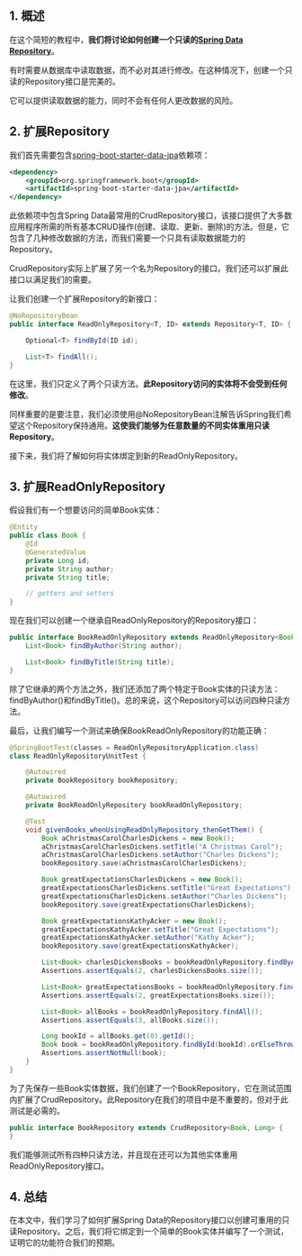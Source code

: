 ## 1. 概述

在这个简短的教程中，**我们将讨论如何创建一个只读的[Spring Data Repository](https://www.baeldung.com/the-persistence-layer-with-spring-data-jpa)**。

有时需要从数据库中读取数据，而不必对其进行修改。在这种情况下，创建一个只读的Repository接口是完美的。

它可以提供读取数据的能力，同时不会有任何人更改数据的风险。

## 2. 扩展Repository

我们首先需要包含[spring-boot-starter-data-jpa](https://mvnrepository.com/artifact/org.springframework.boot/spring-boot-starter-data-jpa)依赖项：

```xml
<dependency>
    <groupId>org.springframework.boot</groupId>
    <artifactId>spring-boot-starter-data-jpa</artifactId>
</dependency>
```

此依赖项中包含Spring Data最常用的CrudRepository接口，该接口提供了大多数应用程序所需的所有基本CRUD操作(创建、读取、更新、删除)的方法。但是，它包含了几种修改数据的方法，而我们需要一个只具有读取数据能力的Repository。

CrudRepository实际上扩展了另一个名为Repository的接口。我们还可以扩展此接口以满足我们的需要。

让我们创建一个扩展Repository的新接口：

```java
@NoRepositoryBean
public interface ReadOnlyRepository<T, ID> extends Repository<T, ID> {

    Optional<T> findById(ID id);

    List<T> findAll();
}
```

在这里，我们只定义了两个只读方法。**此Repository访问的实体将不会受到任何修改**。

同样重要的是要注意，我们必须使用@NoRepositoryBean注解告诉Spring我们希望这个Repository保持通用。**这使我们能够为任意数量的不同实体重用只读Repository**。

接下来，我们将了解如何将实体绑定到新的ReadOnlyRepository。

## 3. 扩展ReadOnlyRepository

假设我们有一个想要访问的简单Book实体：

```java
@Entity
public class Book {
    @Id
    @GeneratedValue
    private Long id;
    private String author;
    private String title;

    // getters and setters
}
```

现在我们可以创建一个继承自ReadOnlyRepository的Repository接口：

```java
public interface BookReadOnlyRepository extends ReadOnlyRepository<Book, Long> {
    List<Book> findByAuthor(String author);

    List<Book> findByTitle(String title);
}
```

除了它继承的两个方法之外，我们还添加了两个特定于Book实体的只读方法：findByAuthor()和findByTitle()。总的来说，这个Repository可以访问四种只读方法。

最后，让我们编写一个测试来确保BookReadOnlyRepository的功能正确：

```java
@SpringBootTest(classes = ReadOnlyRepositoryApplication.class)
class ReadOnlyRepositoryUnitTest {

    @Autowired
    private BookRepository bookRepository;

    @Autowired
    private BookReadOnlyRepository bookReadOnlyRepository;

    @Test
    void givenBooks_whenUsingReadOnlyRepository_thenGetThem() {
        Book aChristmasCarolCharlesDickens = new Book();
        aChristmasCarolCharlesDickens.setTitle("A Christmas Carol");
        aChristmasCarolCharlesDickens.setAuthor("Charles Dickens");
        bookRepository.save(aChristmasCarolCharlesDickens);

        Book greatExpectationsCharlesDickens = new Book();
        greatExpectationsCharlesDickens.setTitle("Great Expectations");
        greatExpectationsCharlesDickens.setAuthor("Charles Dickens");
        bookRepository.save(greatExpectationsCharlesDickens);

        Book greatExpectationsKathyAcker = new Book();
        greatExpectationsKathyAcker.setTitle("Great Expectations");
        greatExpectationsKathyAcker.setAuthor("Kathy Acker");
        bookRepository.save(greatExpectationsKathyAcker);

        List<Book> charlesDickensBooks = bookReadOnlyRepository.findByAuthor("Charles Dickens");
        Assertions.assertEquals(2, charlesDickensBooks.size());

        List<Book> greatExpectationsBooks = bookReadOnlyRepository.findByTitle("Great Expectations");
        Assertions.assertEquals(2, greatExpectationsBooks.size());

        List<Book> allBooks = bookReadOnlyRepository.findAll();
        Assertions.assertEquals(3, allBooks.size());

        Long bookId = allBooks.get(0).getId();
        Book book = bookReadOnlyRepository.findById(bookId).orElseThrow(NoSuchElementException::new);
        Assertions.assertNotNull(book);
    }
}
```

为了先保存一些Book实体数据，我们创建了一个BookRepository，它在测试范围内扩展了CrudRepository。此Repository在我们的项目中是不重要的，但对于此测试是必需的。

```java
public interface BookRepository extends CrudRepository<Book, Long> {
}
```

我们能够测试所有四种只读方法，并且现在还可以为其他实体重用ReadOnlyRepository接口。

## 4. 总结

在本文中，我们学习了如何扩展Spring Data的Repository接口以创建可重用的只读Repository。之后，我们将它绑定到一个简单的Book实体并编写了一个测试，证明它的功能符合我们的预期。